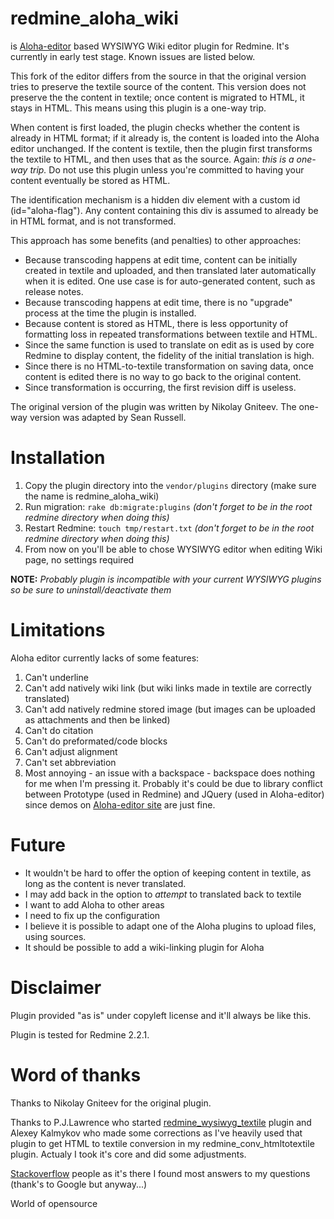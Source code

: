 # redmine_aloha_wiki

is [Aloha-editor](http://aloha-editor.org) based WYSIWYG Wiki editor plugin for
Redmine. It's currently in early test stage. Known issues are listed below.

This fork of the editor differs from the source in that the original version
tries to preserve the textile source of the content.  This version does not
preserve the the content in textile; once content is migrated to HTML, it stays
in HTML. This means using this plugin is a one-way trip.

When content is first loaded, the plugin checks whether the content is already
in HTML format; if it already is, the content is loaded into the Aloha editor
unchanged.  If the content is textile, then the plugin first transforms the
textile to HTML, and then uses that as the source.  Again: *this is a one-way
trip.* Do not use this plugin unless you're committed to having your content
eventually be stored as HTML.

The identification mechanism is a hidden div element with a custom id
(id="aloha-flag"). Any content containing this div is assumed to already be in
HTML format, and is not transformed.

This approach has some benefits (and penalties) to other approaches:

* Because transcoding happens at edit time, content can be initially created in
  textile and uploaded, and then translated later automatically when it is
	edited. One use case is for auto-generated content, such as release notes.
* Because transcoding happens at edit time, there is no "upgrade" process at the
  time the plugin is installed.
* Because content is stored as HTML, there is less opportunity of formatting
  loss in repeated transformations between textile and HTML.
* Since the same function is used to translate on edit as is used by core
  Redmine to display content, the fidelity of the initial translation is high.
* Since there is no HTML-to-textile transformation on saving data, once content
  is edited there is no way to go back to the original content.
* Since transformation is occurring, the first revision diff is useless.

The original version of the plugin was written by Nikolay Gniteev.  The one-way
version was adapted by Sean Russell.

# Installation

1. Copy the plugin directory into the `vendor/plugins` directory (make sure the name is redmine_aloha_wiki)
2. Run migration: `rake db:migrate:plugins` _(don't forget to be in the root redmine directory when doing this)_
3. Restart Redmine: `touch tmp/restart.txt` _(don't forget to be in the root redmine directory when doing this)_
4. From now on you'll be able to chose WYSIWYG editor when editing Wiki page, no settings required

**NOTE:** _Probably plugin is incompatible with your current WYSIWYG plugins so be sure to uninstall/deactivate them_


# Limitations

Aloha editor currently lacks of some features:

1. Can't underline
2. Can't add natively wiki link (but wiki links made in textile are correctly
   translated)
3. Can't add natively redmine stored image (but images can be uploaded as
   attachments and then be linked)
4. Can't do citation
5. Can't do preformated/code blocks
6. Can't adjust alignment
7. Can't set abbreviation
8. Most annoying - an issue with a backspace - backspace does nothing for me
   when I'm pressing it. Probably it's could be due to library conflict between
   Prototype (used in Redmine) and JQuery (used in Aloha-editor) since demos on
   [Aloha-editor site](http://aloha-editor.org) are just fine.


# Future

* It wouldn't be hard to offer the option of keeping content in textile, as long
  as the content is never translated.
* I may add back in the option to _attempt_ to translated back to textile
* I want to add Aloha to other areas
* I need to fix up the configuration
* I believe it is possible to adapt one of the Aloha plugins to upload files,
  using sources.
* It should be possible to add a wiki-linking plugin for Aloha

# Disclaimer

Plugin provided "as is" under copyleft license and it'll always be like this.

Plugin is tested for Redmine 2.2.1.

# Word of thanks

Thanks to Nikolay Gniteev for the original plugin.

Thanks to P.J.Lawrence who started [redmine_wysiwyg_textile](https://github.com/kalmykov/redmine_wysiwyg_textile) plugin and Alexey Kalmykov who made some corrections as I've heavily used that plugin to get HTML to textile conversion in my redmine_conv_htmltotextile plugin. Actualy I took it's core and did some adjustments.

[Stackoverflow](http://stackoverflow.com) people as it's there I found most answers to my questions (thank's to Google but anyway...)

World of opensource
